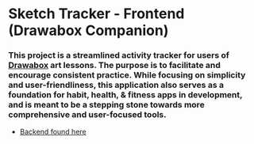 # Sketch Tracker - Frontend (Drawabox Companion)

### This project is a streamlined activity tracker for users of [Drawabox](https://drawabox.com/) art lessons. The purpose is to facilitate and encourage consistent practice. While focusing on simplicity and user-friendliness, this application also serves as a foundation for habit, health, & fitness apps in development, and is meant to be a stepping stone towards more comprehensive and user-focused tools.

* [Backend found here](https://github.com/igoroganesian/sketchtracker-backend)
